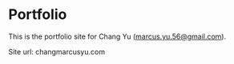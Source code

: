 # Portfolio

This is the portfolio site for Chang Yu (marcus.yu.56@gmail.com).

Site url: changmarcusyu.com
